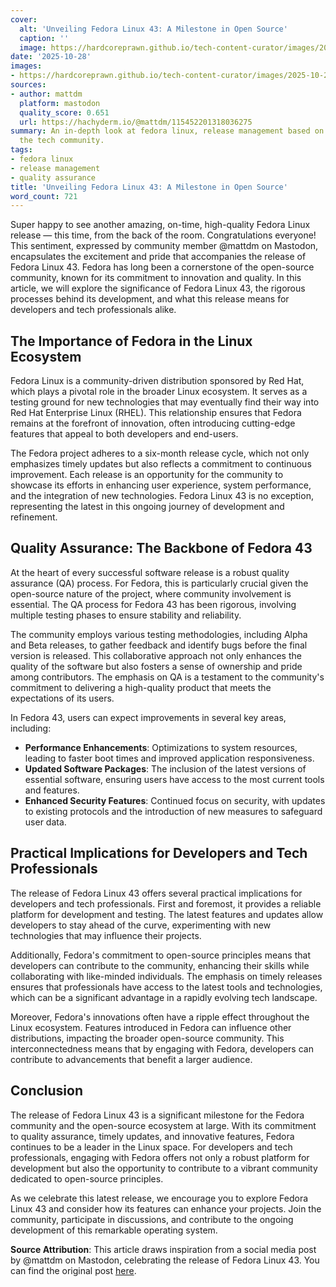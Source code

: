 ```yaml
---
cover:
  alt: 'Unveiling Fedora Linux 43: A Milestone in Open Source'
  caption: ''
  image: https://hardcoreprawn.github.io/tech-content-curator/images/2025-10-28-unveiling-fedora-linux-43-milestone-opensource-a8daf85e969f.png
date: '2025-10-28'
images:
- https://hardcoreprawn.github.io/tech-content-curator/images/2025-10-28-unveiling-fedora-linux-43-milestone-opensource-a8daf85e969f-icon.png
sources:
- author: mattdm
  platform: mastodon
  quality_score: 0.651
  url: https://hachyderm.io/@mattdm/115452201318036275
summary: An in-depth look at fedora linux, release management based on insights from
  the tech community.
tags:
- fedora linux
- release management
- quality assurance
title: 'Unveiling Fedora Linux 43: A Milestone in Open Source'
word_count: 721
---
```


Super happy to see another amazing, on-time, high-quality Fedora Linux release — this time, from the back of the room. Congratulations everyone! This sentiment, expressed by community member @mattdm on Mastodon, encapsulates the excitement and pride that accompanies the release of Fedora Linux 43. Fedora has long been a cornerstone of the open-source community, known for its commitment to innovation and quality. In this article, we will explore the significance of Fedora Linux 43, the rigorous processes behind its development, and what this release means for developers and tech professionals alike.

## The Importance of Fedora in the Linux Ecosystem

Fedora Linux is a community-driven distribution sponsored by Red Hat, which plays a pivotal role in the broader Linux ecosystem. It serves as a testing ground for new technologies that may eventually find their way into Red Hat Enterprise Linux (RHEL). This relationship ensures that Fedora remains at the forefront of innovation, often introducing cutting-edge features that appeal to both developers and end-users.

The Fedora project adheres to a six-month release cycle, which not only emphasizes timely updates but also reflects a commitment to continuous improvement. Each release is an opportunity for the community to showcase its efforts in enhancing user experience, system performance, and the integration of new technologies. Fedora Linux 43 is no exception, representing the latest in this ongoing journey of development and refinement.

## Quality Assurance: The Backbone of Fedora 43

At the heart of every successful software release is a robust quality assurance (QA) process. For Fedora, this is particularly crucial given the open-source nature of the project, where community involvement is essential. The QA process for Fedora 43 has been rigorous, involving multiple testing phases to ensure stability and reliability.

The community employs various testing methodologies, including Alpha and Beta releases, to gather feedback and identify bugs before the final version is released. This collaborative approach not only enhances the quality of the software but also fosters a sense of ownership and pride among contributors. The emphasis on QA is a testament to the community's commitment to delivering a high-quality product that meets the expectations of its users.

In Fedora 43, users can expect improvements in several key areas, including:

- **Performance Enhancements**: Optimizations to system resources, leading to faster boot times and improved application responsiveness.
- **Updated Software Packages**: The inclusion of the latest versions of essential software, ensuring users have access to the most current tools and features.
- **Enhanced Security Features**: Continued focus on security, with updates to existing protocols and the introduction of new measures to safeguard user data.

## Practical Implications for Developers and Tech Professionals

The release of Fedora Linux 43 offers several practical implications for developers and tech professionals. First and foremost, it provides a reliable platform for development and testing. The latest features and updates allow developers to stay ahead of the curve, experimenting with new technologies that may influence their projects.

Additionally, Fedora's commitment to open-source principles means that developers can contribute to the community, enhancing their skills while collaborating with like-minded individuals. The emphasis on timely releases ensures that professionals have access to the latest tools and technologies, which can be a significant advantage in a rapidly evolving tech landscape.

Moreover, Fedora's innovations often have a ripple effect throughout the Linux ecosystem. Features introduced in Fedora can influence other distributions, impacting the broader open-source community. This interconnectedness means that by engaging with Fedora, developers can contribute to advancements that benefit a larger audience.

## Conclusion

The release of Fedora Linux 43 is a significant milestone for the Fedora community and the open-source ecosystem at large. With its commitment to quality assurance, timely updates, and innovative features, Fedora continues to be a leader in the Linux space. For developers and tech professionals, engaging with Fedora offers not only a robust platform for development but also the opportunity to contribute to a vibrant community dedicated to open-source principles.

As we celebrate this latest release, we encourage you to explore Fedora Linux 43 and consider how its features can enhance your projects. Join the community, participate in discussions, and contribute to the ongoing development of this remarkable operating system.

**Source Attribution**: This article draws inspiration from a social media post by @mattdm on Mastodon, celebrating the release of Fedora Linux 43. You can find the original post [here](https://hachyderm.io/@mattdm/115452201318036275).